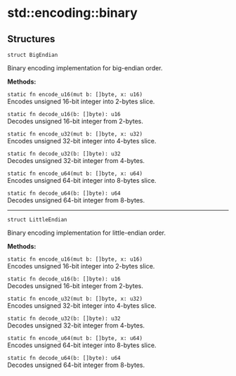 # std::encoding::binary

## Structures

```jule
struct BigEndian
```
Binary encoding implementation for big-endian order.

**Methods:**

`static fn encode_u16(mut b: []byte, x: u16)`\
Encodes unsigned 16-bit integer into 2-bytes slice.

`static fn decode_u16(b: []byte): u16`\
Decodes unsigned 16-bit integer from 2-bytes.

`static fn encode_u32(mut b: []byte, x: u32)`\
Encodes unsigned 32-bit integer into 4-bytes slice.

`static fn decode_u32(b: []byte): u32`\
Decodes unsigned 32-bit integer from 4-bytes.

`static fn encode_u64(mut b: []byte, x: u64)`\
Encodes unsigned 64-bit integer into 8-bytes slice.

`static fn decode_u64(b: []byte): u64`\
Decodes unsigned 64-bit integer from 8-bytes.

---

```jule
struct LittleEndian
```
Binary encoding implementation for little-endian order.

**Methods:**

`static fn encode_u16(mut b: []byte, x: u16)`\
Encodes unsigned 16-bit integer into 2-bytes slice.

`static fn decode_u16(b: []byte): u16`\
Decodes unsigned 16-bit integer from 2-bytes.

`static fn encode_u32(mut b: []byte, x: u32)`\
Encodes unsigned 32-bit integer into 4-bytes slice.

`static fn decode_u32(b: []byte): u32`\
Decodes unsigned 32-bit integer from 4-bytes.

`static fn encode_u64(mut b: []byte, x: u64)`\
Encodes unsigned 64-bit integer into 8-bytes slice.

`static fn decode_u64(b: []byte): u64`\
Decodes unsigned 64-bit integer from 8-bytes.

